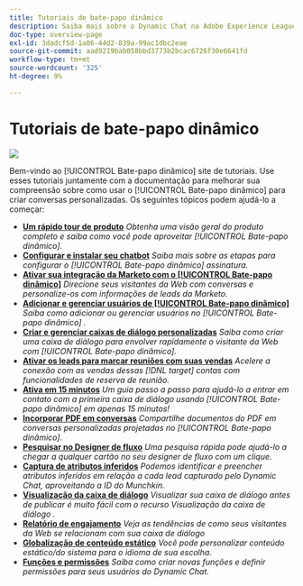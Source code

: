 ```yaml
---
title: Tutoriais de bate-papo dinâmico
description: Saiba mais sobre o Dynamic Chat na Adobe Experience League. Use estes tutoriais junto à documentação para melhorar sua compreensão de como usar o Dynamic Chat para criar conversas personalizadas.
doc-type: overview-page
exl-id: 3dadcf5d-1a06-44d2-839a-99ac1dbc2eae
source-git-commit: aad9219bab058bbd3773b2bcac6726f30e6641fd
workflow-type: tm+mt
source-wordcount: '325'
ht-degree: 9%

---
```


# Tutoriais de bate-papo dinâmico

![](assets/dynamic-chat-header.png)

Bem-vindo ao [!UICONTROL Bate-papo dinâmico]  site de tutoriais. Use esses tutoriais juntamente com a documentação para melhorar sua compreensão sobre como usar o [!UICONTROL Bate-papo dinâmico]  para criar conversas personalizadas. Os seguintes tópicos podem ajudá-lo a começar:

* **[Um rápido tour de produto](product-tour.md)**
   *Obtenha uma visão geral do produto completo e saiba como você pode aproveitar [!UICONTROL Bate-papo dinâmico].*
* **[Configurar e instalar seu chatbot](setup.md)**
   *Saiba mais sobre as etapas para configurar o [!UICONTROL Bate-papo dinâmico]  assinatura.*
* **[Ativar sua integração da Marketo com o [!UICONTROL Bate-papo dinâmico]](marketo-integration.md)**
   *Direcione seus visitantes da Web com conversas e personalize-os com informações de leads da Marketo.*
* **[Adicionar e gerenciar usuários de [!UICONTROL Bate-papo dinâmico]](user-management.md)**
   *Saiba como adicionar ou gerenciar usuários no [!UICONTROL Bate-papo dinâmico] .*
* **[Criar e gerenciar caixas de diálogo personalizadas](dialogue-management.md)**
   *Saiba como criar uma caixa de diálogo para envolver rapidamente o visitante da Web com [!UICONTROL Bate-papo dinâmico].*
* **[Ativar os leads para marcar reuniões com suas vendas](meeting-booking.md)**
   *Acelere a conexão com as vendas dessas [!DNL target] contas com funcionalidades de reserva de reunião.*
* **[Ativa em 15 minutos](go-live-in-15-minutes.md)**
   *Um guia passo a passo para ajudá-lo a entrar em contato com a primeira caixa de diálogo usando [!UICONTROL Bate-papo dinâmico]  em apenas 15 minutos!*
* **[Incorporar PDF em conversas](document-cloud-integration.md)**
   *Compartilhe documentos do PDF em conversas personalizadas projetadas no [!UICONTROL Bate-papo dinâmico].*
* **[Pesquisar no Designer de fluxo](search-in-stream-designer.md)**
   *Uma pesquisa rápida pode ajudá-lo a chegar a qualquer cartão no seu designer de fluxo com um clique.*
* **[Captura de atributos inferidos](capture-inferred-attributes.md)**
   *Podemos identificar e preencher atributos inferidos em relação a cada lead capturado pelo Dynamic Chat, aproveitando a ID do Munchkin.*
* **[Visualização da caixa de diálogo](dialogue-preview.md)**
   *Visualizar sua caixa de diálogo antes de publicar é muito fácil com o recurso Visualização da caixa de diálogo .*
* **[Relatório de engajamento](engagement-report.md)**
   *Veja as tendências de como seus visitantes da Web se relacionam com sua caixa de diálogo*
* **[Globalização de conteúdo estático](globalization-of-static-content.md)**
   *Você pode personalizar conteúdo estático/do sistema para o idioma de sua escolha.*
* **[Funções e permissões](roles-and-permissions.md)**
   *Saiba como criar novas funções e definir permissões para seus usuários do Dynamic Chat.*
